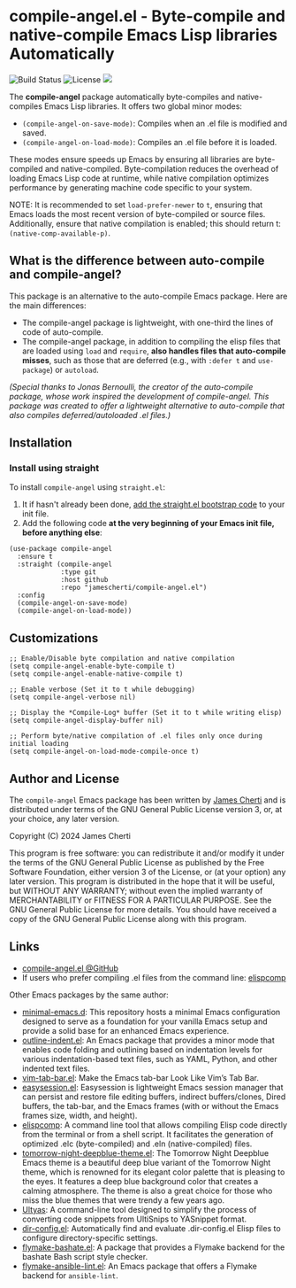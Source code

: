 # compile-angel.el - Byte-compile and native-compile Emacs Lisp libraries Automatically
![Build Status](https://github.com/jamescherti/compile-angel.el/actions/workflows/ci.yml/badge.svg)
![License](https://img.shields.io/github/license/jamescherti/compile-angel.el)
![](https://raw.githubusercontent.com/jamescherti/compile-angel.el/main/.images/made-for-gnu-emacs.svg)

The **compile-angel** package automatically byte-compiles and native-compiles Emacs Lisp libraries. It offers two global minor modes:
- `(compile-angel-on-save-mode)`: Compiles when an .el file is modified and saved.
- `(compile-angel-on-load-mode)`: Compiles an .el file before it is loaded.

These modes ensure speeds up Emacs by ensuring all libraries are byte-compiled and native-compiled. Byte-compilation reduces the overhead of loading Emacs Lisp code at runtime, while native compilation optimizes performance by generating machine code specific to your system.

NOTE: It is recommended to set `load-prefer-newer` to `t`, ensuring that Emacs loads the most recent version of byte-compiled or source files. Additionally, ensure that native compilation is enabled; this should return t: `(native-comp-available-p)`.

## What is the difference between auto-compile and compile-angel?

This package is an alternative to the auto-compile Emacs package. Here are the main differences:
- The compile-angel package is lightweight, with one-third the lines of code of auto-compile.
- The compile-angel package, in addition to compiling the elisp files that are loaded using `load` and `require`, **also handles files that auto-compile misses**, such as those that are deferred (e.g., with `:defer t` and `use-package`) or `autoload`.

*(Special thanks to Jonas Bernoulli, the creator of the auto-compile package, whose work inspired the development of compile-angel. This package was created to offer a lightweight alternative to auto-compile that also compiles deferred/autoloaded .el files.)*

## Installation

### Install using straight

To install `compile-angel` using `straight.el`:

1. It if hasn't already been done, [add the straight.el bootstrap code](https://github.com/radian-software/straight.el?tab=readme-ov-file#getting-started) to your init file.
2. Add the following code **at the very beginning of your Emacs init file, before anything else**:
```emacs-lisp
(use-package compile-angel
  :ensure t
  :straight (compile-angel
             :type git
             :host github
             :repo "jamescherti/compile-angel.el")
  :config
  (compile-angel-on-save-mode)
  (compile-angel-on-load-mode))
```

## Customizations

``` emacs-lisp
;; Enable/Disable byte compilation and native compilation
(setq compile-angel-enable-byte-compile t)
(setq compile-angel-enable-native-compile t)

;; Enable verbose (Set it to t while debugging)
(setq compile-angel-verbose nil)

;; Display the *Compile-Log* buffer (Set it to t while writing elisp)
(setq compile-angel-display-buffer nil)

;; Perform byte/native compilation of .el files only once during initial loading
(setq compile-angel-on-load-mode-compile-once t)
```

## Author and License

The `compile-angel` Emacs package has been written by [James Cherti](https://www.jamescherti.com/) and is distributed under terms of the GNU General Public License version 3, or, at your choice, any later version.

Copyright (C) 2024 James Cherti

This program is free software: you can redistribute it and/or modify it under the terms of the GNU General Public License as published by the Free Software Foundation, either version 3 of the License, or (at your option) any later version. This program is distributed in the hope that it will be useful, but WITHOUT ANY WARRANTY; without even the implied warranty of MERCHANTABILITY or FITNESS FOR A PARTICULAR PURPOSE. See the GNU General Public License for more details. You should have received a copy of the GNU General Public License along with this program.

## Links

- [compile-angel.el @GitHub](https://github.com/jamescherti/compile-angel.el)
- If users who prefer compiling .el files from the command line: [elispcomp](https://github.com/jamescherti/elispcomp)

Other Emacs packages by the same author:
- [minimal-emacs.d](https://github.com/jamescherti/minimal-emacs.d): This repository hosts a minimal Emacs configuration designed to serve as a foundation for your vanilla Emacs setup and provide a solid base for an enhanced Emacs experience.
- [outline-indent.el](https://github.com/jamescherti/outline-indent.el): An Emacs package that provides a minor mode that enables code folding and outlining based on indentation levels for various indentation-based text files, such as YAML, Python, and other indented text files.
- [vim-tab-bar.el](https://github.com/jamescherti/vim-tab-bar.el): Make the Emacs tab-bar Look Like Vim’s Tab Bar.
- [easysession.el](https://github.com/jamescherti/easysession.el): Easysession is lightweight Emacs session manager that can persist and restore file editing buffers, indirect buffers/clones, Dired buffers, the tab-bar, and the Emacs frames (with or without the Emacs frames size, width, and height).
- [elispcomp](https://github.com/jamescherti/elispcomp): A command line tool that allows compiling Elisp code directly from the terminal or from a shell script. It facilitates the generation of optimized .elc (byte-compiled) and .eln (native-compiled) files.
- [tomorrow-night-deepblue-theme.el](https://github.com/jamescherti/tomorrow-night-deepblue-theme.el): The Tomorrow Night Deepblue Emacs theme is a beautiful deep blue variant of the Tomorrow Night theme, which is renowned for its elegant color palette that is pleasing to the eyes. It features a deep blue background color that creates a calming atmosphere. The theme is also a great choice for those who miss the blue themes that were trendy a few years ago.
- [Ultyas](https://github.com/jamescherti/ultyas/): A command-line tool designed to simplify the process of converting code snippets from UltiSnips to YASnippet format.
- [dir-config.el](https://github.com/jamescherti/dir-config.el): Automatically find and evaluate .dir-config.el Elisp files to configure directory-specific settings.
- [flymake-bashate.el](https://github.com/jamescherti/flymake-bashate.el): A package that provides a Flymake backend for the bashate Bash script style checker.
- [flymake-ansible-lint.el](https://github.com/jamescherti/flymake-ansible-lint.el): An Emacs package that offers a Flymake backend for `ansible-lint`.
